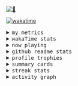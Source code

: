 [![🐙](https://hits.seeyoufarm.com/api/count/incr/badge.svg?url=https%3A%2F%2Fgithub.com%2Fktnkk%2Fhit-counter&count_bg=%23070707&title_bg=%23070707&icon=&icon_color=%23E7E7E7&title=visitors&edge_flat=true)](https://hits.seeyoufarm.com)

[![wakatime](https://wakatime.com/badge/user/43ee8060-219a-4cc8-b7a0-9a681ab5a8a7.svg)](https://wakatime.com/@43ee8060-219a-4cc8-b7a0-9a681ab5a8a7)

<details>
  <summary> <samp>my metrics</samp></summary>
  
  <br>
  
 ![🐳](https://github.com/kkhys/kkhys/blob/main/github-metrics.svg)
  
  ***
</details>

<details>
  <summary> <samp>wakaTime stats</samp></summary>
  
  <br>
  
<!--START_SECTION:waka-->
![Code Time](http://img.shields.io/badge/Code%20Time-800%20hrs%204%20mins-blue)

**🐱 My GitHub Data** 

> 📦 5.0 MB Used in GitHub's Storage 
 > 
> 🏆 2,500 Contributions in the Year 2023
 > 
> 💼 Opted to Hire
 > 
> 📜 3 Public Repositories 
 > 
> 🔑 56 Private Repositories 
 > 
**I'm an Early 🐤** 

```text
🌞 Morning                10482 commits       ███████████░░░░░░░░░░░░░░   44.05 % 
🌆 Daytime                5591 commits        ██████░░░░░░░░░░░░░░░░░░░   23.49 % 
🌃 Evening                6689 commits        ███████░░░░░░░░░░░░░░░░░░   28.11 % 
🌙 Night                  1035 commits        █░░░░░░░░░░░░░░░░░░░░░░░░   04.35 % 
```
📅 **I'm Most Productive on Monday** 

```text
Monday                   4567 commits        █████░░░░░░░░░░░░░░░░░░░░   19.19 % 
Tuesday                  4036 commits        ████░░░░░░░░░░░░░░░░░░░░░   16.96 % 
Wednesday                4296 commits        █████░░░░░░░░░░░░░░░░░░░░   18.05 % 
Thursday                 3890 commits        ████░░░░░░░░░░░░░░░░░░░░░   16.35 % 
Friday                   4135 commits        ████░░░░░░░░░░░░░░░░░░░░░   17.38 % 
Saturday                 1510 commits        ██░░░░░░░░░░░░░░░░░░░░░░░   06.35 % 
Sunday                   1363 commits        █░░░░░░░░░░░░░░░░░░░░░░░░   05.73 % 
```


📊 **This Week I Spent My Time On** 

```text
🕑︎ Time Zone: Asia/Tokyo

💬 Programming Languages: 
Other                    33 hrs 15 mins      ███████████████░░░░░░░░░░   61.79 % 
Java                     6 hrs 41 mins       ███░░░░░░░░░░░░░░░░░░░░░░   12.45 % 
TypeScript               6 hrs 31 mins       ███░░░░░░░░░░░░░░░░░░░░░░   12.11 % 
HTML                     4 hrs 36 mins       ██░░░░░░░░░░░░░░░░░░░░░░░   08.57 % 
JSON                     1 hr 1 min          ░░░░░░░░░░░░░░░░░░░░░░░░░   01.90 % 

🔥 Editors: 
Chrome                   33 hrs 15 mins      ███████████████░░░░░░░░░░   61.79 % 
IntelliJ                 12 hrs 40 mins      ██████░░░░░░░░░░░░░░░░░░░   23.54 % 
WebStorm                 7 hrs 53 mins       ████░░░░░░░░░░░░░░░░░░░░░   14.66 % 

💻 Operating System: 
Mac                      53 hrs 49 mins      █████████████████████████   100.00 % 
```


 Last Updated on 2023/05/26 18:40:26 UTC
<!--END_SECTION:waka-->
  
  ***
</details>


<details>
  <summary> <samp>now playing</samp></summary>
  
  <br>
 
 [![🐟](https://spotify-github-profile.vercel.app/api/view?uid=31ryofms4dnv7mrohhepo4c4zgqu&cover_image=true&theme=default&show_offline=false&background_color=121212&bar_color=53b14f&bar_color_cover=false)](https://open.spotify.com/user/31ryofms4dnv7mrohhepo4c4zgqu)
  
  ***
</details>

<details>
  <summary> <samp>github readme stats</samp></summary>
  
  <br>
  
 <p align="left"> 
  <img alt="🐠" src="https://github-readme-stats.vercel.app/api?username=kkhys&count_private=true&show_icons=true&theme=dark&include_all_commits=true" />
  <img alt="🐟" src="https://github-readme-stats.vercel.app/api/top-langs/?username=kkhys&layout=compact&theme=dark&langs_count=10&hide=HTML,CSS,SCSS" />
</p>
  
  ***
</details>

<details>
  <summary> <samp>profile trophies</samp></summary>
  
  <br>
  
  [![🐬](https://github-profile-trophy.vercel.app/?username=kkhys&rank=SECRET,SSS,SS,S,AAA,AA,A&theme=darkhub&row=1&margin-w=10&no-bg=true)](https://github.com/ryo-ma/github-profile-trophy)
  
  ***
</details>

<details>
  <summary> <samp>summary cards</samp></summary>
  
  <br>
  
  ![🐋](https://github-profile-summary-cards.vercel.app/api/cards/profile-details?username=kkhys&theme=github_dark)
  ![🦑](https://github-profile-summary-cards.vercel.app/api/cards/repos-per-language?username=kkhys&theme=github_dark)
  ![🦭](https://github-profile-summary-cards.vercel.app/api/cards/most-commit-language?username=kkhys&theme=github_dark)
  ![🦀](https://github-profile-summary-cards.vercel.app/api/cards/stats?username=kkhys&theme=github_dark)
  ![🦈](https://github-profile-summary-cards.vercel.app/api/cards/productive-time?username=kkhys&theme=github_dark)
  
  ***
</details>

<details>
  <summary> <samp>streak stats</samp></summary>
  
  <br>
  
  [![🐠](http://github-readme-streak-stats.herokuapp.com?user=kkhys&theme=dark)](https://git.io/streak-stats)
  
  ***
</details>

<details>
  <summary> <samp>activity graph</samp></summary>
  
  <br>
  
  [![🐡](https://github-readme-activity-graph.cyclic.app/graph?username=kkhys&theme=xcode)](https://github.com/ashutosh00710/github-readme-activity-graph)
  
  ***
</details>

